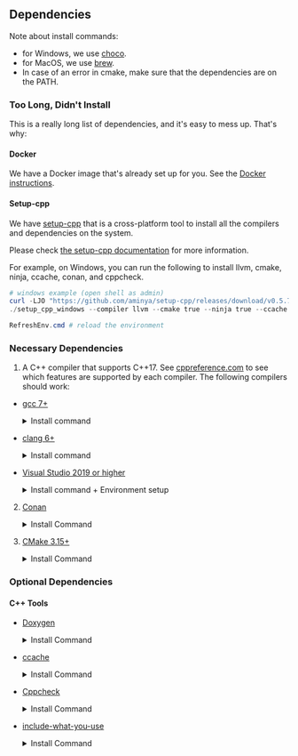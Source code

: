## Dependencies

Note about install commands:
- for Windows, we use [choco](https://chocolatey.org/install).
- for MacOS, we use [brew](https://brew.sh/).
- In case of an error in cmake, make sure that the dependencies are on the PATH.


### Too Long, Didn't Install

This is a really long list of dependencies, and it's easy to mess up. That's why:

#### Docker
We have a Docker image that's already set up for you. See the [Docker instructions](#docker-instructions).

#### Setup-cpp

We have [setup-cpp](https://github.com/aminya/setup-cpp) that is a cross-platform tool to install all the compilers and dependencies on the system.

Please check [the setup-cpp documentation](https://github.com/aminya/setup-cpp) for more information.

For example, on Windows, you can run the following to install llvm, cmake, ninja, ccache, conan, and cppcheck.
```ps1
# windows example (open shell as admin)
curl -LJO "https://github.com/aminya/setup-cpp/releases/download/v0.5.7/setup_cpp_windows.exe"
./setup_cpp_windows --compiler llvm --cmake true --ninja true --ccache true --conan true --cppcheck true

RefreshEnv.cmd # reload the environment
```

### Necessary Dependencies
1. A C++ compiler that supports C++17.
See [cppreference.com](https://en.cppreference.com/w/cpp/compiler_support)
to see which features are supported by each compiler.
The following compilers should work:

  * [gcc 7+](https://gcc.gnu.org/)
	<details>
	<summary>Install command</summary>

	- Debian/Ubuntu:

			sudo apt install build-essential

	- Windows:

			choco install mingw -y

	- MacOS:

			brew install gcc
	</details>

  * [clang 6+](https://clang.llvm.org/)
	<details>
	<summary>Install command</summary>

	- Debian/Ubuntu:

			bash -c "$(wget -O - https://apt.llvm.org/llvm.sh)"

	- Windows:

		Visual Studio 2019 ships with LLVM (see the Visual Studio section). However, to install LLVM separately:

			choco install llvm -y

		llvm-utils for using external LLVM with Visual Studio generator:

			git clone https://github.com/zufuliu/llvm-utils.git
			cd llvm-utils/VS2017
			.\install.bat

	- MacOS:

			brew install llvm
	</details>

  * [Visual Studio 2019 or higher](https://visualstudio.microsoft.com/)
	<details>
	<summary>Install command + Environment setup</summary>

	On Windows, you need to install Visual Studio 2019 because of the SDK and libraries that ship with it.

  	Visual Studio IDE - 2019 Community (installs Clang too):

  	  	choco install -y visualstudio2019community --package-parameters "add Microsoft.VisualStudio.Workload.NativeDesktop --includeRecommended --includeOptional --passive --locale en-US"

	Put MSVC compiler, Clang compiler, and vcvarsall.bat on the path:

			choco install vswhere -y
			refreshenv

			# change to x86 for 32bit
			$clpath = vswhere -products * -latest -prerelease -find **/Hostx64/x64/*
			$clangpath = vswhere -products * -latest -prerelease -find **/Llvm/bin/*
			$vcvarsallpath =  vswhere -products * -latest -prerelease -find **/Auxiliary/Build/*

			$path = [System.Environment]::GetEnvironmentVariable("PATH", "User")
			[Environment]::SetEnvironmentVariable("Path", $path + ";$clpath" + ";$clangpath" + ";$vcvarsallpath", "User")
			refreshenv

	</details>


2. [Conan](https://conan.io/)
	<details>
	<summary>Install Command</summary>

	- Via pip - https://docs.conan.io/en/latest/installation.html#install-with-pip-recommended

			pip install --user conan

	- Windows:

			choco install conan -y

	- MacOS:

			brew install conan

	</details>

3. [CMake 3.15+](https://cmake.org/)
	<details>
	<summary>Install Command</summary>

	- Debian/Ubuntu:

			sudo apt-get install cmake

	- Windows:

			choco install cmake -y

	- MacOS:

			brew install cmake

	</details>

### Optional Dependencies
#### C++ Tools
  * [Doxygen](http://doxygen.nl/)
	<details>
	<summary>Install Command</summary>

	- Debian/Ubuntu:

			sudo apt-get install doxygen
			sudo apt-get install graphviz

	- Windows:

			choco install doxygen.install -y
			choco install graphviz -y

	- MacOS:

			brew install doxygen
	 		brew install graphviz

	</details>


  * [ccache](https://ccache.dev/)
	<details>
	<summary>Install Command</summary>

	- Debian/Ubuntu:

			sudo apt-get install ccache

	- Windows:

			choco install ccache -y

	- MacOS:

			brew install ccache

	</details>


  * [Cppcheck](http://cppcheck.sourceforge.net/)
	<details>
	<summary>Install Command</summary>

	- Debian/Ubuntu:

			sudo apt-get install cppcheck

	- Windows:

			choco install cppcheck -y

	- MacOS:

			brew install cppcheck

	</details>


  * [include-what-you-use](https://include-what-you-use.org/)
	<details>
	<summary>Install Command</summary>

	Follow instructions here:
	https://github.com/include-what-you-use/include-what-you-use#how-to-install
	</details>



